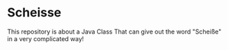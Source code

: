 # Scheisse
This repository is about a Java Class That can give out the word "Scheiße" in a very complicated way!

